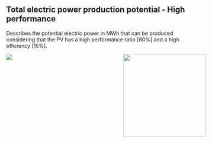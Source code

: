 ## Total electric power production potential - High performance

Describes the potential electric power in MWh that can be produced considering that the PV has a high performance ratio [80%] and a high efficiency [15%].

<div style="width:540px; text-aling:center;"><img style="width:224px; float:right;" src="data/gtif/images/logos/dlr.png"></img></div>

<img src="data/gtif/images/legends/SOL_TEP.png"></img>
